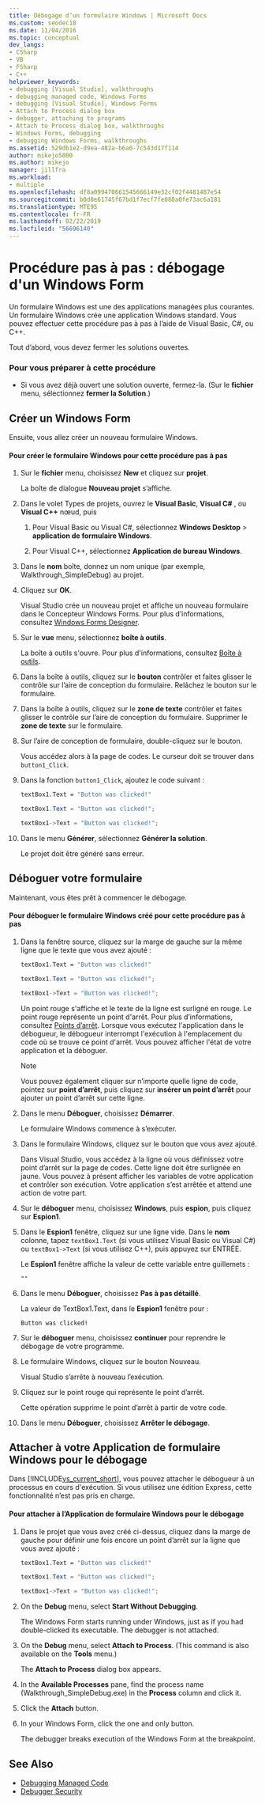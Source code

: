 ```yaml
---
title: Débogage d’un formulaire Windows | Microsoft Docs
ms.custom: seodec18
ms.date: 11/04/2016
ms.topic: conceptual
dev_langs:
- CSharp
- VB
- FSharp
- C++
helpviewer_keywords:
- debugging [Visual Studio], walkthroughs
- debugging managed code, Windows Forms
- debugging [Visual Studio], Windows Forms
- Attach to Process dialog box
- debugger, attaching to programs
- Attach to Process dialog box, walkthroughs
- Windows Forms, debugging
- debugging Windows Forms, walkthroughs
ms.assetid: 529db1e2-d9ea-482a-b6a0-7c543d17f114
author: mikejo5000
ms.author: mikejo
manager: jillfra
ms.workload:
- multiple
ms.openlocfilehash: df8a099470661545666149e32cf02f4481487e54
ms.sourcegitcommit: b0d8e61745f67bd1f7ecf7fe080a0fe73ac6a181
ms.translationtype: MTE95
ms.contentlocale: fr-FR
ms.lasthandoff: 02/22/2019
ms.locfileid: "56696140"
---
```

# <a name="walkthrough-debugging-a-windows-form"></a>Procédure pas à pas : débogage d'un Windows Form
Un formulaire Windows est une des applications managées plus courantes. Un formulaire Windows crée une application Windows standard. Vous pouvez effectuer cette procédure pas à pas à l’aide de Visual Basic, C#, ou C++.

 Tout d’abord, vous devez fermer les solutions ouvertes.

### <a name="to-prepare-for-this-walkthrough"></a>Pour vous préparer à cette procédure

-   Si vous avez déjà ouvert une solution ouverte, fermez-la. (Sur le **fichier** menu, sélectionnez **fermer la Solution**.)

## <a name="create-a-new-windows-form"></a>Créer un Windows Form
 Ensuite, vous allez créer un nouveau formulaire Windows.

#### <a name="to-create-the-windows-form-for-this-walkthrough"></a>Pour créer le formulaire Windows pour cette procédure pas à pas

1.  Sur le **fichier** menu, choisissez **New** et cliquez sur **projet**.

     La boîte de dialogue **Nouveau projet** s’affiche.

2.  Dans le volet Types de projets, ouvrez le **Visual Basic**, **Visual C#** , ou **Visual C++** nœud, puis

    1.  Pour Visual Basic ou Visual C#, sélectionnez **Windows Desktop** > **application de formulaire Windows**.

    2.  Pour Visual C++, sélectionnez **Application de bureau Windows**.

3.  Dans le **nom** boîte, donnez un nom unique (par exemple, Walkthrough_SimpleDebug) au projet.

4.  Cliquez sur **OK**.

     Visual Studio crée un nouveau projet et affiche un nouveau formulaire dans le Concepteur Windows Forms. Pour plus d’informations, consultez [Windows Forms Designer](/previous-versions/visualstudio/visual-studio-2010/e06hs424\(v\=vs.100\)).

5.  Sur le **vue** menu, sélectionnez **boîte à outils**.

     La boîte à outils s'ouvre. Pour plus d'informations, consultez [Boîte à outils](../ide/reference/toolbox.md).

6.  Dans la boîte à outils, cliquez sur le **bouton** contrôler et faites glisser le contrôle sur l’aire de conception du formulaire. Relâchez le bouton sur le formulaire.

7.  Dans la boîte à outils, cliquez sur le **zone de texte** contrôler et faites glisser le contrôle sur l’aire de conception du formulaire. Supprimer le **zone de texte** sur le formulaire.

8. Sur l’aire de conception de formulaire, double-cliquez sur le bouton.

     Vous accédez alors à la page de codes. Le curseur doit se trouver dans `button1_Click`.

10. Dans la fonction `button1_Click`, ajoutez le code suivant :

    ```vb
    textBox1.Text = "Button was clicked!"
    ```

    ```csharp
    textBox1.Text = "Button was clicked!";
    ```

    ```cpp
    textBox1->Text = "Button was clicked!";
    ```

11. Dans le menu **Générer**, sélectionnez **Générer la solution**.

     Le projet doit être généré sans erreur.

## <a name="debug-your-form"></a>Déboguer votre formulaire
 Maintenant, vous êtes prêt à commencer le débogage.

#### <a name="to-debug-the-windows-form-created-for-this-walkthrough"></a>Pour déboguer le formulaire Windows créé pour cette procédure pas à pas

1.  Dans la fenêtre source, cliquez sur la marge de gauche sur la même ligne que le texte que vous avez ajouté :

     ```vb
    textBox1.Text = "Button was clicked!"
    ```

    ```csharp
    textBox1.Text = "Button was clicked!";
    ```

    ```cpp
    textBox1->Text = "Button was clicked!";
    ```

     Un point rouge s'affiche et le texte de la ligne est surligné en rouge. Le point rouge représente un point d'arrêt. Pour plus d’informations, consultez [Points d’arrêt](https://msdn.microsoft.com/fe4eedc1-71aa-4928-962f-0912c334d583). Lorsque vous exécutez l'application dans le débogueur, le débogueur interrompt l'exécution à l'emplacement du code où se trouve ce point d'arrêt. Vous pouvez afficher l'état de votre application et la déboguer.

    > [!NOTE]
    >  Vous pouvez également cliquer sur n’importe quelle ligne de code, pointez sur **point d’arrêt**, puis cliquez sur **insérer un point d’arrêt** pour ajouter un point d’arrêt sur cette ligne.

2.  Dans le menu **Déboguer**, choisissez **Démarrer**.

     Le formulaire Windows commence à s’exécuter.

3.  Dans le formulaire Windows, cliquez sur le bouton que vous avez ajouté.

     Dans Visual Studio, vous accédez à la ligne où vous définissez votre point d’arrêt sur la page de codes. Cette ligne doit être surlignée en jaune. Vous pouvez à présent afficher les variables de votre application et contrôler son exécution. Votre application s’est arrêtée et attend une action de votre part.

4.  Sur le **déboguer** menu, choisissez **Windows**, puis **espion**, puis cliquez sur **Espion1**.

5.  Dans le **Espion1** fenêtre, cliquez sur une ligne vide. Dans le **nom** colonne, tapez `textBox1.Text` (si vous utilisez Visual Basic ou Visual C#) ou `textBox1->Text` (si vous utilisez C++), puis appuyez sur ENTRÉE.

     Le **Espion1** fenêtre affiche la valeur de cette variable entre guillemets :

    `""`

6.  Dans le menu **Déboguer**, choisissez **Pas à pas détaillé**.

     La valeur de TextBox1.Text, dans le **Espion1** fenêtre pour :

    `Button was clicked!`

7.  Sur le **déboguer** menu, choisissez **continuer** pour reprendre le débogage de votre programme.

8.  Le formulaire Windows, cliquez sur le bouton Nouveau.

     Visual Studio s’arrête à nouveau l’exécution.

9. Cliquez sur le point rouge qui représente le point d’arrêt.

     Cette opération supprime le point d’arrêt à partir de votre code.

10. Dans le menu **Déboguer**, choisissez **Arrêter le débogage**.

## <a name="attach-to-your-windows-form-application-for-debugging"></a>Attacher à votre Application de formulaire Windows pour le débogage
 Dans [!INCLUDE[vs_current_short](../code-quality/includes/vs_current_short_md.md)], vous pouvez attacher le débogueur à un processus en cours d'exécution. Si vous utilisez une édition Express, cette fonctionnalité n’est pas pris en charge.

#### <a name="to-attach-to-the-windows-form-application-for-debugging"></a>Pour attacher à l’Application de formulaire Windows pour le débogage

1.  Dans le projet que vous avez créé ci-dessus, cliquez dans la marge de gauche pour définir une fois encore un point d’arrêt sur la ligne que vous avez ajouté :

     ```vb
    textBox1.Text = "Button was clicked!"
    ```

    ```csharp
    textBox1.Text = "Button was clicked!";
    ```

    ```cpp
    textBox1->Text = "Button was clicked!";

2.  On the **Debug** menu, select **Start Without Debugging**.

     The Windows Form starts running under Windows, just as if you had double-clicked its executable. The debugger is not attached.

3.  On the **Debug** menu, select **Attach to Process**. (This command is also available on the **Tools** menu.)

     The **Attach to Process** dialog box appears.

4.  In the **Available Processes** pane, find the process name (Walkthrough_SimpleDebug.exe) in the **Process** column and click it.

5.  Click the **Attach** button.

6.  In your Windows Form, click the one and only button.

     The debugger breaks execution of the Windows Form at the breakpoint.

## See Also
- [Debugging Managed Code](../debugger/debugging-managed-code.md)
- [Debugger Security](../debugger/debugger-security.md)